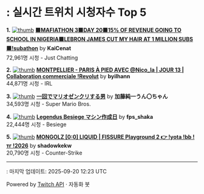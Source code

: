 # : 실시간 트위치 시청자수 Top 5

**1.** [![thumb](https://static-cdn.jtvnw.net/previews-ttv/live_user_kaicenat-320x180.jpg)](https://twitch.tv/KaiCenat)
**[🟩MAFIATHON 3🟩DAY 20🟩15% OF REVENUE GOING TO SCHOOL IN NIGERIA🟩LEBRON JAMES CUT MY HAIR AT 1 MILLION SUBS🟩!subathon](https://twitch.tv/KaiCenat)** by **KaiCenat**<br>72,961명 시청  - Just Chatting

**2.** [![thumb](https://static-cdn.jtvnw.net/previews-ttv/live_user_byilhann-320x180.jpg)](https://twitch.tv/byilhann)
**[MONTPELLIER - PARIS À PIED AVEC @Nico_la | JOUR 13 | Collaboration commerciale !Revolut](https://twitch.tv/byilhann)** by **byilhann**<br>44,871명 시청  - IRL

**3.** [![thumb](https://static-cdn.jtvnw.net/previews-ttv/live_user_kato_junichi0817-320x180.jpg)](https://twitch.tv/加藤純一うん〇ちゃん)
**[一回でマリオゼンクリする男](https://twitch.tv/加藤純一うん〇ちゃん)** by **加藤純一うん〇ちゃん**<br>34,593명 시청  - Super Mario Bros.

**4.** [![thumb](https://static-cdn.jtvnw.net/previews-ttv/live_user_fps_shaka-320x180.jpg)](https://twitch.tv/fps_shaka)
**[Legendus Besiege マシン作成日](https://twitch.tv/fps_shaka)** by **fps_shaka**<br>22,444명 시청  - Besiege

**5.** [![thumb](https://static-cdn.jtvnw.net/previews-ttv/live_user_shadowkekw-320x180.jpg)](https://twitch.tv/shadowkekw)
**[MONGOLZ [0:0] LIQUID | FISSURE Playground 2  👉 !yota !bb !тг !2026](https://twitch.tv/shadowkekw)** by **shadowkekw**<br>20,790명 시청  - Counter-Strike


---
: 마지막 업데이트: 2025-09-20 12:23 UTC

Powered by [Twitch API](https://dev.twitch.tv/docs/api/reference) · 자동화 봇